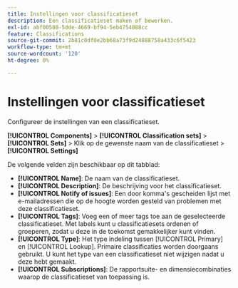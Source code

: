 ```yaml
---
title: Instellingen voor classificatieset
description: Een classificatieset maken of bewerken.
exl-id: abf00508-5dde-4669-bf94-5eb4754888cc
feature: Classifications
source-git-commit: 2b81c0df0e2bb68a73f9d24888758a433c6f5423
workflow-type: tm+mt
source-wordcount: '120'
ht-degree: 0%

---
```


# Instellingen voor classificatieset

Configureer de instellingen van een classificatieset.

**[!UICONTROL Components]** > **[!UICONTROL Classification sets]** > **[!UICONTROL Sets]** > Klik op de gewenste naam van de classificatieset > **[!UICONTROL Settings]**

De volgende velden zijn beschikbaar op dit tabblad:

* **[!UICONTROL Name]**: De naam van de classificatieset.
* **[!UICONTROL Description]**: De beschrijving voor het classificatieset.
* **[!UICONTROL Notify of issues]**: Een door komma&#39;s gescheiden lijst met e-mailadressen die op de hoogte worden gesteld van problemen met deze classificatieset.
* **[!UICONTROL Tags]**: Voeg een of meer tags toe aan de geselecteerde classificatieset. Met labels kunt u classificatiesets ordenen of groeperen, zodat u deze in de toekomst gemakkelijker kunt vinden.
* **[!UICONTROL Type]**: Het type indeling tussen [!UICONTROL Primary] en [!UICONTROL Lookup]. Primaire classificaties worden doorgaans gebruikt. U kunt het type van een classificatieset niet wijzigen nadat u deze hebt gemaakt.
* **[!UICONTROL Subscriptions]**: De rapportsuite- en dimensiecombinaties waarop de classificatieset van toepassing is.

